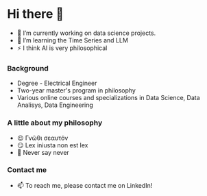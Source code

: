 # Hi there 👋 

- 🔭 I’m currently working on data science projects.
- 🌱 I’m learning the Time Series and LLM
- ⚡ I think AI is very philosophical

### Background
- Degree - Electrical Engineer
- Two-year master's program in philosophy
- Various online courses and specializations in Data Science, Data Analisys, Data Engineering


### A little about my philosophy 
- 😉 Γνῶθι σεαυτόν 
- 😏 Lex iniusta non est lex
- 🤗 Never say never

### Contact me
- 📫 To reach me, please contact me on LinkedIn!
  
<!--
**Nazalekser/Nazalekser** is a ✨ _special_ ✨ repository because its `README.md` (this file) appears on your GitHub profile.

Here are some ideas to get you started:


- 👯 I’m looking to collaborate on ...
- 🤔 I’m looking for help with ...
- 💬 Ask me about ...

- 😄 Pronouns: ...
-->

  
